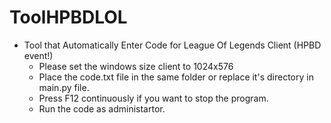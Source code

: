 # ToolHPBDLOL

* Tool that Automatically Enter Code for League Of Legends Client (HPBD event!)
  - Please set the windows size client to 1024x576
  - Place the code.txt file in the same folder or replace it's directory in main.py file.
  - Press F12 continuously if you want to stop the program.
  - Run the code as administartor.
 

